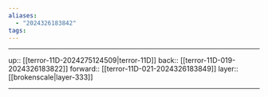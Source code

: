 ```yaml
---
aliases:
  - "2024326183842"
tags:
---
```




***

up:: [[terror-11D-2024275124509|terror-11D]]
back:: [[terror-11D-019-2024326183822]]
forward:: [[terror-11D-021-2024326183849]]
layer:: [[brokenscale|layer-333]]

***
